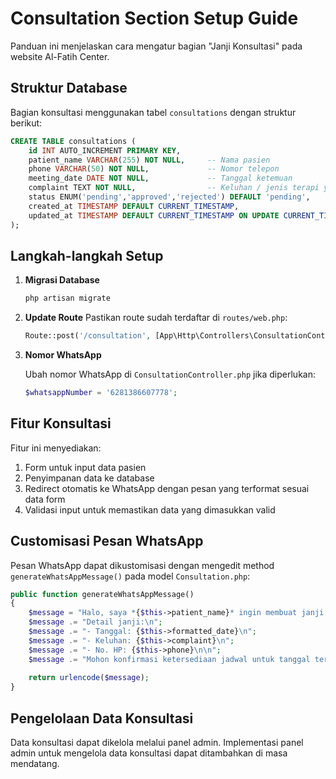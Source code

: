 # Consultation Section Setup Guide

Panduan ini menjelaskan cara mengatur bagian "Janji Konsultasi" pada website Al-Fatih Center.

## Struktur Database

Bagian konsultasi menggunakan tabel `consultations` dengan struktur berikut:

```sql
CREATE TABLE consultations (
    id INT AUTO_INCREMENT PRIMARY KEY,
    patient_name VARCHAR(255) NOT NULL,     -- Nama pasien
    phone VARCHAR(50) NOT NULL,             -- Nomor telepon
    meeting_date DATE NOT NULL,             -- Tanggal ketemuan
    complaint TEXT NOT NULL,                -- Keluhan / jenis terapi yang diinginkan
    status ENUM('pending','approved','rejected') DEFAULT 'pending',
    created_at TIMESTAMP DEFAULT CURRENT_TIMESTAMP,
    updated_at TIMESTAMP DEFAULT CURRENT_TIMESTAMP ON UPDATE CURRENT_TIMESTAMP
);
```

## Langkah-langkah Setup

1. **Migrasi Database**
   ```bash
   php artisan migrate
   ```

2. **Update Route**
   Pastikan route sudah terdaftar di `routes/web.php`:
   ```php
   Route::post('/consultation', [App\Http\Controllers\ConsultationController::class, 'store'])->name('consultation.store');
   ```

3. **Nomor WhatsApp**
   
   Ubah nomor WhatsApp di `ConsultationController.php` jika diperlukan:
   ```php
   $whatsappNumber = '6281386607778';
   ```

## Fitur Konsultasi

Fitur ini menyediakan:
1. Form untuk input data pasien
2. Penyimpanan data ke database
3. Redirect otomatis ke WhatsApp dengan pesan yang terformat sesuai data form
4. Validasi input untuk memastikan data yang dimasukkan valid

## Customisasi Pesan WhatsApp

Pesan WhatsApp dapat dikustomisasi dengan mengedit method `generateWhatsAppMessage()` pada model `Consultation.php`:

```php
public function generateWhatsAppMessage()
{
    $message = "Halo, saya *{$this->patient_name}* ingin membuat janji konsultasi.\n\n";
    $message .= "Detail janji:\n";
    $message .= "- Tanggal: {$this->formatted_date}\n";
    $message .= "- Keluhan: {$this->complaint}\n";
    $message .= "- No. HP: {$this->phone}\n\n";
    $message .= "Mohon konfirmasi ketersediaan jadwal untuk tanggal tersebut. Terima kasih.";
    
    return urlencode($message);
}
```

## Pengelolaan Data Konsultasi

Data konsultasi dapat dikelola melalui panel admin. Implementasi panel admin untuk mengelola data konsultasi dapat ditambahkan di masa mendatang.